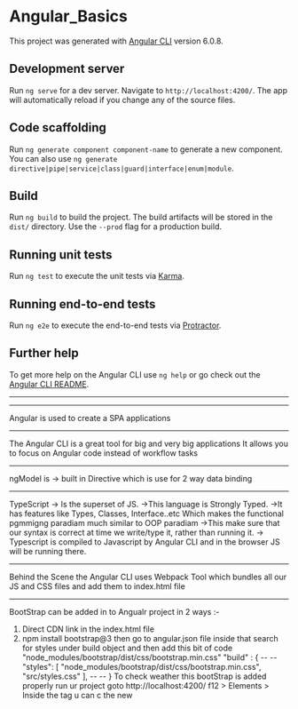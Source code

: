 # Angular_Basics

This project was generated with [Angular CLI](https://github.com/angular/angular-cli) version 6.0.8.

## Development server

Run `ng serve` for a dev server. Navigate to `http://localhost:4200/`. The app will automatically reload if you change any of the source files.

## Code scaffolding

Run `ng generate component component-name` to generate a new component. You can also use `ng generate directive|pipe|service|class|guard|interface|enum|module`.

## Build

Run `ng build` to build the project. The build artifacts will be stored in the `dist/` directory. Use the `--prod` flag for a production build.

## Running unit tests

Run `ng test` to execute the unit tests via [Karma](https://karma-runner.github.io).

## Running end-to-end tests

Run `ng e2e` to execute the end-to-end tests via [Protractor](http://www.protractortest.org/).

## Further help

To get more help on the Angular CLI use `ng help` or go check out the [Angular CLI README](https://github.com/angular/angular-cli/blob/master/README.md).

---------------------------------------------------------------------------------
---------------------------------------------------------------------------------

Angular is used to create a SPA applications

---------------------------------------------------------------------------------

The Angular CLI is a great tool for big and very big applications
It allows you to focus on Angular code instead of workflow tasks

---------------------------------------------------------------------------------
ngModel is -> built in Directive which is use for 2 way data binding

---------------------------------------------------------------------------------
TypeScript -> Is the superset of JS.
->This language is Strongly Typed.
->It has features like Types, Classes, Interface..etc Which makes the functional 
pgmmigng paradiam much similar to OOP paradiam 
->This make sure that our syntax is correct at time we write/type it, rather than running it.
-> Typescript is compiled to Javascript by Angular CLI and in the browser JS will be running there.

---------------------------------------------------------------------------------
Behind the Scene the Angular CLI uses Webpack Tool which bundles all our JS and CSS files and add them to index.html file

---------------------------------------------------------------------------------
BootStrap can be added in to Angualr project in 2 ways :-
1) Direct CDN link in the index.html file 
2) npm install bootstrap@3
 then go to angular.json file inside that search for styles under build object
 and then add this bit of code "node_modules/bootstrap/dist/css/bootstrap.min.css"
  "build" : { 
  --
  --
  "styles": [
              "node_modules/bootstrap/dist/css/bootstrap.min.css",
              "src/styles.css"
            ],
--
--
  }
To check weather this bootStrap is added properly run ur project goto http://localhost:4200/
 f12 > Elements >  Inside the <head> tag u can c the new <style> has been added
 which is of Bootstrap v3.3.7

---------------------------------------------------------------------------------
How does Angular get Started and loaded ?
Angular CLI host the development server in localhost:4200 by running the command
ng serve -o

---------------------------------------------------------------------------------
Angular kickstart/Trigger its application from  -> main.ts file
platformBrowserDynamic().bootstrapModule(AppModule)

---------------------------------------------------------------------------------
Angular works on the concept of -> Resusable component.
---------------------------------------------------------------------------------
decorators -> Enanche / add some features to our normal TypeScript(.ts) file
---------------------------------------------------------------------------------
Module -> Angular bundle group of similar component into a module/packages
module has decorator called -> NgModule
Angular wont scan all our component(i.e- html,css,ts files) rather it will only scan module.ts file[b'coz this module has list/inform of all the components, Pipes, other modules imported, etc].

---------------------------------------------------------------------------------
selector of the component should not override / should not be the same as builtin Html tag.
->Custome Element/tag Selector
@Component({
    selector: 'app-server',
    templateUrl: './server.component.html'
})
above selector can be written as custome html elem/tag -> <app-server></app-server>

->Custome Attribute Selector
@Component({
    selector: '[app-server]',
    templateUrl: './server.component.html'
})
above selector can be written as custome html attribute -> <div app-server></div>

->Custome Class Selector
@Component({
    selector: '.app-server',
    templateUrl: './server.component.html'
})
above selector can be written as custome class for an html attribute  -> 
<div class="app-server"></div>
Thus, only 3 type of custome selector exist in the Angular

---------------------------------------------------------------------------------
DataBinding :-
Databinding <=> Communication
After reciving some inform from Server we need to communicate this inform from (.ts) file [business logic] to (.html) file [Template] --> is called Output Data to User
for Output Data to user we can use -> String Interploation 
                              Property Binding
Now if user click the button in the template then we need to trigger some event i.e-
inform should be txred from (.html) file to (.ts) file -> React to User Events
for Reacting to User Event use -> Event binding
Another way of communication is called -> Two Way data binding

---------------------------------------------------------------------------------     Note in String Interpolation the value inside the String interpolation i.e inside the double quotes{{}} must be of String type or which can be converted to String type                            

---------------------------------------------------------------------------------
<button class="btn btn-primary" [disabled]="!allowNewServer" >Add Servers</button>
 Note Square[] barcket means Property binding In the above we are property binding 
html attribute (ie- disabled attribute) we can also use property bidning to
bind directives and custome selector (compo)

---------------------------------------------------------------------------------
How to choose b/w Interpolation or Property binding ?
When we want to display any text to Template use interpolation
If we want to change some property, Html attribute value, directive value then use
Property binding
Note : Don't mix up the syntax<button [disbaled]="{{allowNewServer}}"></button>
This will break our application (Syntax Error)

---------------------------------------------------------------------------------
<b> Usage of $event (is called $event object)</b>
<input type="text" class="form-control" (input)="onUpdateServerName($event)"> 

(input) is the input event which listen for input text value entered in it and then
invokes the function passed as value for this event binding. 

$event -> is like a "reseverd variable name" which is written in the html file
 while event binding.

 #This $event gives the inform of cooridantes where event occured, gives the access
to event data,fetch the event related inform,.. etc and this inform is passed to (.ts) file
specifically to the function in which it is written i.e-> UpdateServerName() 

#for above $event we r geeting information like -
InputEvent {isTrusted: true, data: "T", isComposing: false, inputType: "insertText", dataTransfer: null, …}


---------------------------------------------------------------------------------
What are Directives ?
Directives are the instructions in the DOM
Directives are nothing but custome selector's (custome element selector, custome
class selector, custome attribute selector) which is used to represent the Component
Ex -
<p appTurnGreen> Recieve a green background</p>

@Directive({
  selector : '[appTurnGreen]'
})

some of the builtin directives are ->
*ngIf,*ngFor -> These are structural directives which changes the structure of the DOM, Note- * indicate it is Structural directive  ==> BUILT-IN STRUCTURAL DIRECTIVE
<ng-template> -> ==> BUILTIN ELEMENT DIRECTIVE
<p [ngStyle]="{style: expression}"></p> -> Where Style -> Css style name and expression is Css style value ==> BUILTIN ATTRIBUTE DIRECTIVE

Note : 1)Unlike builtin Structural directive, builtin attribute directive don't add or remove elem. They only change the elem they were placed on.
2)All the builtin directive can be identified by-> preffix with 'ng'


---------------------------------------------------------------------------------

